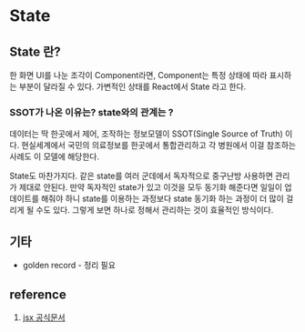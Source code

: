 # State

## State 란?

한 화면 UI를 나눈 조각이 Component라면, Component는 특정 상태에 따라 표시하는 부분이 달라질 수 있다. 가변적인 상태를 React에서 State 라고 한다.

### SSOT가 나온 이유는? state와의 관계는 ?

데이터는 딱 한곳에서 제어, 조작하는 정보모델이 SSOT(Single Source of Truth) 이다. 현실세계에서 국민의 의료정보를 한곳에서 통합관리하고 각 병원에서 이걸 참조하는 사례도 이 모델에 해당한다.

State도 마찬가지다. 같은 state를 여러 군데에서 독자적으로 중구난방 사용하면 관리가 제대로 안된다. 만약 독자적인 state가 있고 이것을 모두 동기화 해준다면 일일이 업데이트를 해줘야 하니 state를 이용하는 과정보다 state 동기화 하는 과정이 더 많이 걸리게 될 수도 있다. 그렇게 보면 하나로 정해서 관리하는 것이 효율적인 방식이다.

## 기타

* golden record - 정리 필요

## reference

1. [jsx 공식문서](https://facebook.github.io/jsx/)
